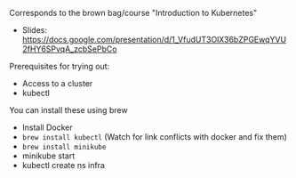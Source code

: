 Corresponds to the brown bag/course "Introduction to Kubernetes"
* Slides: https://docs.google.com/presentation/d/1_VfudUT3OlX36bZPGEwqYVU2fHY6SPvqA_zcbSePbCo

Prerequisites for trying out:

* Access to a cluster
* kubectl

You can install these using brew

* Install Docker
* `brew install kubectl`
(Watch for link conflicts with docker and fix them)
* `brew install minikube`
* minikube start
* kubectl create ns infra
